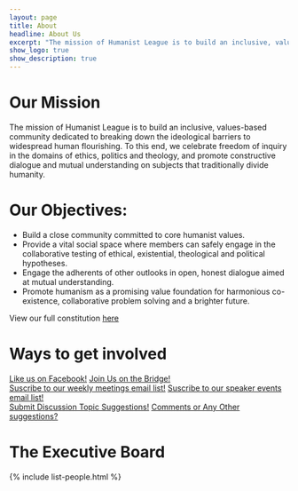 ```yaml
---
layout: page
title: About
headline: About Us
excerpt: "The mission of Humanist League is to build an inclusive, values-based community"
show_logo: true
show_description: true
---
```


# Our Mission
The mission of Humanist League is to build an inclusive, values-based community dedicated to breaking down the ideological barriers to widespread human flourishing.  To this end, we celebrate freedom of inquiry in the domains of ethics, politics and theology, and promote constructive dialogue and mutual understanding on subjects that traditionally divide humanity.

# Our Objectives:
* Build a close community committed to core humanist values.
* Provide a vital social space where members can safely engage in the collaborative testing of ethical, existential, theological and political hypotheses.
* Engage the adherents of other outlooks in open, honest dialogue aimed at mutual understanding.
* Promote humanism as a promising value foundation for harmonious co-existence, collaborative problem solving and a brighter future.

View our full constitution <a href="http://goo.gl/s3DSX" target="_blank">here</a>

# Ways to get involved

<div class='center-btns'>
<a href="https://www.facebook.com/CmuHumanistLeague" class="btn">Like us on Facebook!</a>
<a href="https://thebridge.cmu.edu/organization/humanistleague" class="btn">Join Us on the Bridge!</a>
</div>

<div class='center-btns'>
<a href="http://eepurl.com/D695H" class="btn">Suscribe to our weekly meetings email list!</a>
<a href="http://eepurl.com/cowLOL" class="btn">Suscribe to our speaker events email list!</a>
</div>

<div class='center-btns'>
<a href="https://docs.google.com/forms/d/129-eNF2YB-39xDZZXxbOHhGzTqycT8Xjcpgxle8i7ZY/viewform?usp=send_form" class="btn">Submit Discussion Topic Suggestions!</a>
<a href="https://docs.google.com/forms/d/1JEfAUiviqwHfZCe3GCEQ0cBIweWzw5vYocsqDZFoZPU/viewform?usp=send_form" class="btn">Comments or Any Other suggestions?</a>
</div>

# The Executive Board

{% include list-people.html %}
